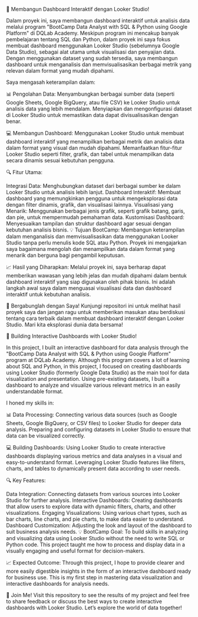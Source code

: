 🚀 Membangun Dashboard Interaktif dengan Looker Studio!

Dalam proyek ini, saya membangun dashboard interaktif untuk analisis data melalui program "BootCamp Data Analyst with SQL & Python using Google Platform" di DQLab Academy. Meskipun program ini mencakup banyak pembelajaran tentang SQL dan Python, dalam proyek ini saya fokus membuat dashboard menggunakan Looker Studio (sebelumnya Google Data Studio), sebagai alat utama untuk visualisasi dan penyajian data. Dengan menggunakan dataset yang sudah tersedia, saya membangun dashboard untuk menganalisis dan memvisualisasikan berbagai metrik yang relevan dalam format yang mudah dipahami.

Saya mengasah keterampilan dalam:

📊 Pengolahan Data: Menyambungkan berbagai sumber data (seperti Google Sheets, Google BigQuery, atau file CSV) ke Looker Studio untuk analisis data yang lebih mendalam. Menyiapkan dan mengonfigurasi dataset di Looker Studio untuk memastikan data dapat divisualisasikan dengan benar.

💻 Membangun Dashboard: Menggunakan Looker Studio untuk membuat dashboard interaktif yang menampilkan berbagai metrik dan analisis data dalam format yang visual dan mudah dipahami. Memanfaatkan fitur-fitur Looker Studio seperti filter, grafik, dan tabel untuk menampilkan data secara dinamis sesuai kebutuhan pengguna.

🔍 Fitur Utama:

Integrasi Data: Menghubungkan dataset dari berbagai sumber ke dalam Looker Studio untuk analisis lebih lanjut.
Dashboard Interaktif: Membuat dashboard yang memungkinkan pengguna untuk mengeksplorasi data dengan filter dinamis, grafik, dan visualisasi lainnya.
Visualisasi yang Menarik: Menggunakan berbagai jenis grafik, seperti grafik batang, garis, dan pie, untuk mempermudah pemahaman data.
Kustomisasi Dashboard: Menyesuaikan tampilan dan struktur dashboard agar sesuai dengan kebutuhan analisis bisnis.
💡 Tujuan BootCamp: Membangun keterampilan dalam menganalisis dan memvisualisasikan data menggunakan Looker Studio tanpa perlu menulis kode SQL atau Python. Proyek ini mengajarkan saya bagaimana mengolah dan menampilkan data dalam format yang menarik dan berguna bagi pengambil keputusan.

📈 Hasil yang Diharapkan: Melalui proyek ini, saya berharap dapat memberikan wawasan yang lebih jelas dan mudah dipahami dalam bentuk dashboard interaktif yang siap digunakan oleh pihak bisnis. Ini adalah langkah awal saya dalam menguasai visualisasi data dan dashboard interaktif untuk kebutuhan analisis.

🔗 Bergabunglah dengan Saya! Kunjungi repositori ini untuk melihat hasil proyek saya dan jangan ragu untuk memberikan masukan atau berdiskusi tentang cara terbaik dalam membuat dashboard interaktif dengan Looker Studio. Mari kita eksplorasi dunia data bersama!

🚀 Building Interactive Dashboards with Looker Studio!

In this project, I built an interactive dashboard for data analysis through the "BootCamp Data Analyst with SQL & Python using Google Platform" program at DQLab Academy. Although this program covers a lot of learning about SQL and Python, in this project, I focused on creating dashboards using Looker Studio (formerly Google Data Studio) as the main tool for data visualization and presentation. Using pre-existing datasets, I built a dashboard to analyze and visualize various relevant metrics in an easily understandable format.

I honed my skills in:

📊 Data Processing: Connecting various data sources (such as Google Sheets, Google BigQuery, or CSV files) to Looker Studio for deeper data analysis. Preparing and configuring datasets in Looker Studio to ensure that data can be visualized correctly.

💻 Building Dashboards: Using Looker Studio to create interactive dashboards displaying various metrics and data analyses in a visual and easy-to-understand format. Leveraging Looker Studio features like filters, charts, and tables to dynamically present data according to user needs.

🔍 Key Features:

Data Integration: Connecting datasets from various sources into Looker Studio for further analysis.
Interactive Dashboards: Creating dashboards that allow users to explore data with dynamic filters, charts, and other visualizations.
Engaging Visualizations: Using various chart types, such as bar charts, line charts, and pie charts, to make data easier to understand.
Dashboard Customization: Adjusting the look and layout of the dashboard to suit business analysis needs.
💡 BootCamp Goal: To build skills in analyzing and visualizing data using Looker Studio without the need to write SQL or Python code. This project taught me how to process and display data in a visually engaging and useful format for decision-makers.

📈 Expected Outcome: Through this project, I hope to provide clearer and more easily digestible insights in the form of an interactive dashboard ready for business use. This is my first step in mastering data visualization and interactive dashboards for analysis needs.

🔗 Join Me! Visit this repository to see the results of my project and feel free to share feedback or discuss the best ways to create interactive dashboards with Looker Studio. Let’s explore the world of data together!
